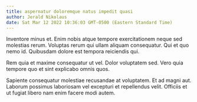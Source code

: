 ```yaml
---
title: aspernatur doloremque natus impedit quasi
author: Jerald Nikolaus
date: Sat Mar 12 2022 10:36:03 GMT-0500 (Eastern Standard Time)
---
```

Inventore minus et. Enim nobis atque tempore exercitationem neque sed molestias rerum. Voluptas rerum qui ullam aliquam consequatur. Qui et quo nemo id. Quibusdam dolore est tempora reiciendis qui.

 Rem quia et maxime consequatur ut vel. Dolor voluptatem sed. Vero quia tempore quo et sint explicabo omnis quos.

 Sapiente consequatur molestiae recusandae at voluptatem. Et ad magni aut. Laborum possimus laboriosam vel excepturi et repellendus velit. Officiis et ut fugiat libero nam enim facere modi autem.